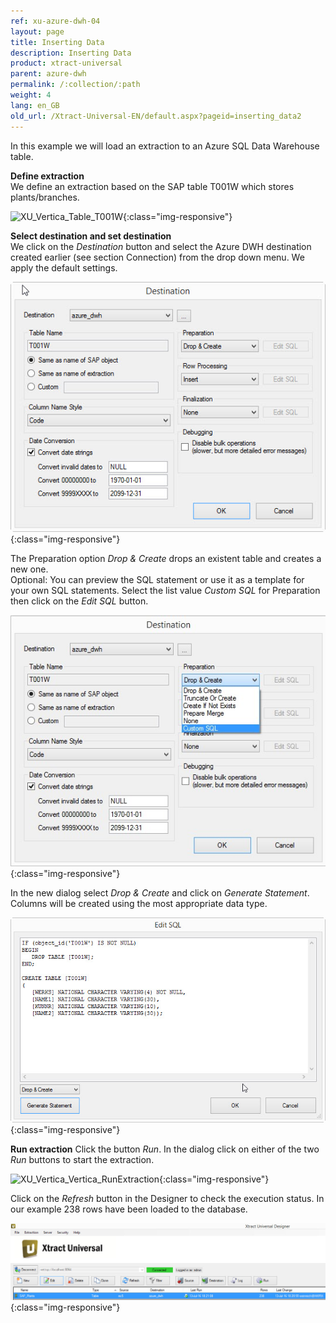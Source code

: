 ```yaml
---
ref: xu-azure-dwh-04
layout: page
title: Inserting Data
description: Inserting Data
product: xtract-universal
parent: azure-dwh
permalink: /:collection/:path
weight: 4
lang: en_GB
old_url: /Xtract-Universal-EN/default.aspx?pageid=inserting_data2
---	
```


In this example we will load an extraction to an Azure SQL Data Warehouse table. 

**Define extraction**<br> 
We define an extraction based on the SAP table T001W which stores plants/branches.

![XU_Vertica_Table_T001W](/img/content/XU_Vertica_Table_T001W.png){:class="img-responsive"}

**Select destination and set destination**<br> 
We click on the *Destination* button and select the Azure DWH destination created earlier (see section Connection) from the drop down menu. We apply the default settings.

![XU_Destination_Azure_DWH](/img/content/XU_Destination_Azure_DWH.png){:class="img-responsive"}

The Preparation option *Drop & Create* drops an existent table and creates a new one.  
Optional: You can preview the SQL statement or use it as a template for your own SQL statements.
Select the list value *Custom SQL* for Preparation then click on the *Edit SQL* button.

![XU_Azure_DWH_CustomSQL_Select](/img/content/XU_Azure_DWH_CustomSQL_Select.png){:class="img-responsive"}

In the new dialog select *Drop & Create* and click on *Generate Statement*. 
Columns will be created using the most appropriate data type. 

![XU_Azure_DWH_CustomSQL_SQL](/img/content/XU_Azure_DWH_CustomSQL_SQL.png){:class="img-responsive"}

**Run extraction** 
Click the button *Run*. In the dialog click on either of the two *Run* buttons to start the extraction.

![XU_Vertica_Vertica_RunExtraction](/img/content/XU_Vertica_Vertica_RunExtraction.png){:class="img-responsive"}

Click on the *Refresh* button in the Designer to check the execution status. In our example 238 rows have been loaded to the database. 

![XU_AzureDWH_Extraction_Overview](/img/content/XU_AzureDWH_Extraction_Overview.png){:class="img-responsive"}